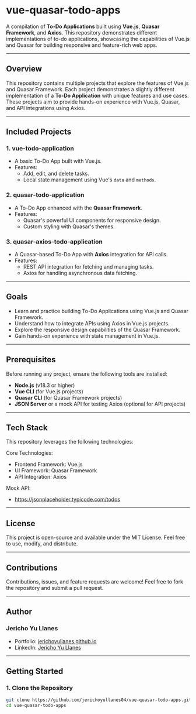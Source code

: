 # vue-quasar-todo-apps

A compilation of **To-Do Applications** built using **Vue.js**, **Quasar Framework**, and **Axios**. This repository demonstrates different implementations of to-do applications, showcasing the capabilities of Vue.js and Quasar for building responsive and feature-rich web apps.

---

## Overview

This repository contains multiple projects that explore the features of Vue.js and Quasar Framework. Each project demonstrates a slightly different implementation of a **To-Do Application** with unique features and use cases. These projects aim to provide hands-on experience with Vue.js, Quasar, and API integrations using Axios.

---

## Included Projects

### 1. **vue-todo-application**  
   - A basic To-Do App built with Vue.js.  
   - Features:
     - Add, edit, and delete tasks.
     - Local state management using Vue's `data` and `methods`.

### 2. **quasar-todo-application**  
   - A To-Do App enhanced with the **Quasar Framework**.  
   - Features:
     - Quasar's powerful UI components for responsive design.
     - Custom styling with Quasar's themes.

### 3. **quasar-axios-todo-application**  
   - A Quasar-based To-Do App with **Axios** integration for API calls.  
   - Features:
     - REST API integration for fetching and managing tasks.
     - Axios for handling asynchronous data fetching.

---

## Goals

- Learn and practice building To-Do Applications using Vue.js and Quasar Framework.
- Understand how to integrate APIs using Axios in Vue.js projects.
- Explore the responsive design capabilities of the Quasar Framework.
- Gain hands-on experience with state management in Vue.js.

---

## Prerequisites

Before running any project, ensure the following tools are installed:

- **Node.js** (v18.3 or higher)
- **Vue CLI** (for Vue.js projects)
- **Quasar CLI** (for Quasar Framework projects)
- **JSON Server** or a mock API for testing Axios (optional for API projects)

---

## Tech Stack
This repository leverages the following technologies:

Core Technologies:
- Frontend Framework: Vue.js
- UI Framework: Quasar Framework
- API Integration: Axios

Mock API:
- https://jsonplaceholder.typicode.com/todos

---

## License

This project is open-source and available under the MIT License. Feel free to use, modify, and distribute.

---

## Contributions

Contributions, issues, and feature requests are welcome!
Feel free to fork the repository and submit a pull request.

---

## Author

### Jericho Yu Llanes

- Portfolio: <a href="https://jerichoyullanes.github.io/portfolio/">jerichoyullanes.github.io</a>
- LinkedIn: <a href="https://www.linkedin.com/in/jerichoyullanes/">Jericho Yu Llanes</a>

---

## Getting Started
### 1. Clone the Repository
```bash
git clone https://github.com/jerichoyullanes04/vue-quasar-todo-apps.git
cd vue-quasar-todo-apps

